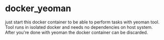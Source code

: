docker_yeoman
=============

just start this docker container to be able to perform tasks with yeoman tool. Tool runs in isolated docker and needs no dependencies on host system. After you're done with yeoman the docker container can be discarded.
